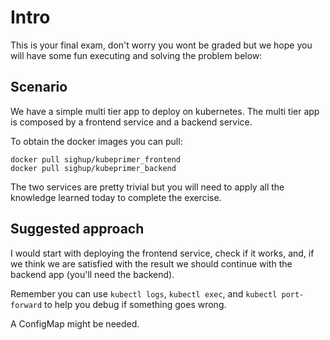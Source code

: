 # Intro

This is your final exam, don't worry you wont be graded but we hope you will have some fun executing and solving the problem below:

## Scenario

We have a simple multi tier app to deploy on kubernetes. The multi tier app is composed by a frontend service and a backend service.

To obtain the docker images you can pull:

```
docker pull sighup/kubeprimer_frontend
docker pull sighup/kubeprimer_backend
```

The two services are pretty trivial but you will need to apply all the knowledge learned today to complete the exercise.

## Suggested approach

I would start with deploying the frontend service, check if it works, and, if we think we are satisfied with the result we should continue with the backend app (you'll need the backend).

Remember you can use  `kubectl logs`, `kubectl exec`, and `kubectl port-forward` to help you debug if something goes wrong.

A ConfigMap might be needed.




